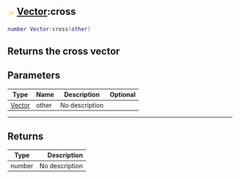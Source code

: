 ## ![shared](.gitbook/assets/shared.png) [Vector](./home/Vector):cross

```lua
number Vector:cross(other)
```

Returns the cross vector
------
## Parameters

| Type   | Name | Description | Optional |
| ------ | ---- | ----------- | -------: |
| [Vector](./home/Vector) | other | No description |  |

------
## Returns

| Type   | Description |
| ------ | ----------: |
| number | No description |

